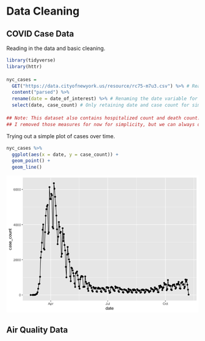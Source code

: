 Data Cleaning
================

## COVID Case Data

Reading in the data and basic cleaning.

``` r
library(tidyverse)
library(httr)

nyc_cases =
  GET("https://data.cityofnewyork.us/resource/rc75-m7u3.csv") %>% # Reading in the data
  content("parsed") %>% 
  rename(date = date_of_interest) %>% # Renaming the date variable for simplicity
  select(date, case_count) # Only retaining date and case count for simplicity

## Note: This dataset also contains hospitalized count and death count.
## I removed those measures for now for simplicity, but we can always decide to retain them later if we think they would be useful.
```

Trying out a simple plot of cases over time.

``` r
nyc_cases %>% 
  ggplot(aes(x = date, y = case_count)) + 
  geom_point() +
  geom_line()
```

![](data_cleaning_files/figure-gfm/unnamed-chunk-2-1.png)<!-- -->

## Air Quality Data

